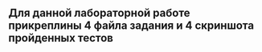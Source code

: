 <h2>Для данной лабораторной работе прикреплины 4 файла задания и 4 скриншота пройденных тестов</h2>
